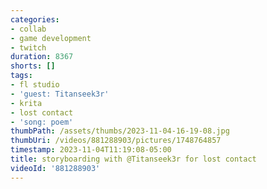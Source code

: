 ```yaml
---
categories:
- collab
- game development
- twitch
duration: 8367
shorts: []
tags:
- fl studio
- 'guest: Titanseek3r'
- krita
- lost contact
- 'song: poem'
thumbPath: /assets/thumbs/2023-11-04-16-19-08.jpg
thumbUri: /videos/881288903/pictures/1748764857
timestamp: 2023-11-04T11:19:08-05:00
title: storyboarding with @Titanseek3r for lost contact
videoId: '881288903'
---
```


